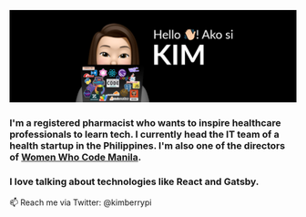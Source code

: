 ![Ako Si Kim](./images/akosikim.jpg)

### I'm a registered pharmacist who wants to inspire healthcare professionals to learn tech. I currently head the IT team of a health startup in the Philippines. I'm also one of the directors of [Women Who Code Manila](https://twitter.com/wwcodemanila?lang=en).

### I love talking about technologies like React and Gatsby.

📫 Reach me via Twitter: @kimberrypi
